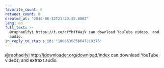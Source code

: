 ```yaml
---
favorite_count: 0
retweet_count: 0
created_at: "2018-06-12T21:29:38.000Z"
lang: en
full_text: >-
  @raphaelfyi https://t.co/cfYhtfWajV can download YouTube videos, and extraxt
  audio.
in_reply_to_status_id: "1006636056647819275"
---
```


[@raphaelfyi](https://twitter.com/raphaelfyi)
<http://jdownloader.org/download/index> can download YouTube videos, and extraxt
audio.
